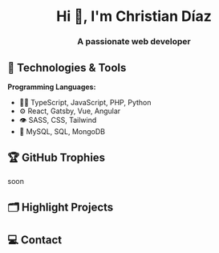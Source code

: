 <h1 align="center">Hi 👋, I'm Christian Díaz</h1>
<h3 align="center">A passionate web developer</h3>

## 🔧 Technologies & Tools

**Programming Languages:**

- 👨‍💻 TypeScript, JavaScript, PHP, Python
- ⚙️ React, Gatsby, Vue, Angular
- 👁️ SASS, CSS, Tailwind
- 💽 MySQL, SQL, MongoDB

## 🏆 GitHub Trophies
soon

## 🗂️ Highlight Projects

## 💻 Contact
